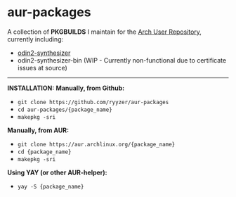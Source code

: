 # aur-packages

A collection of **PKGBUILDS** I maintain for the [Arch User Repository](https://aur.archlinux.org), currently including:
 - [odin2-synthesizer](https://aur.archlinux.org/packages/odin2-synthesizer)
 - odin2-synthesizer-bin (WIP - Currently non-functional due to certificate issues at source)

----
__**INSTALLATION:**__
**Manually, from Github:**
 - `git clone https://github.com/ryyzer/aur-packages`
 - `cd aur-packages/{package_name}`
 - `makepkg -sri`

**Manually, from AUR:**
 - `git clone https://aur.archlinux.org/{package_name}`
 - `cd {package_name}`
 - `makepkg -sri`

**Using YAY (or other AUR-helper):**
 - `yay -S {package_name}`
